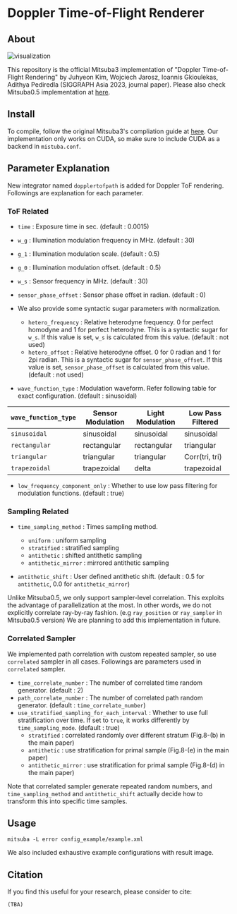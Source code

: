 Doppler Time-of-Flight Renderer
===================================
## About
![visualization](assets/teaser.gif)

This repository is the official Mitsuba3 implementation of "Doppler Time-of-Flight Rendering" by Juhyeon Kim, Wojciech Jarosz, Ioannis Gkioulekas, Adithya Pediredla (SIGGRAPH Asia 2023, journal paper).
Please also check Mitsuba0.5 implementation at [here](https://github.com/juhyeonkim95/MitsubaDopplerToF).

## Install
To compile, follow the original Mitsuba3's compliation guide at [here](https://github.com/mitsuba-renderer/mitsuba3).
Our implementation only works on CUDA, so make sure to include CUDA as a backend in `mistuba.conf`.

## Parameter Explanation
New integrator named `dopplertofpath` is added for Doppler ToF rendering.
Followings are explanation for each parameter.

### ToF Related
* `time` : Exposure time in sec. (default : 0.0015)
* `w_g` : Illumination modulation frequency in MHz. (default : 30)
* `g_1` : Illumination modulation scale. (default : 0.5)
* `g_0` : Illumination modulation offset. (default : 0.5)
* `w_s` : Sensor frequency in MHz. (default : 30)
* `sensor_phase_offset` : Sensor phase offset in radian. (default : 0)
* We also provide some syntactic sugar parameters with normalization.
    * `hetero_frequency` : Relative heterodyne frequency. 0 for perfect homodyne and 1 for perfect heterodyne. This is a syntactic sugar for `w_s`. If this value is set, `w_s` is calculated from this value. (default : not used)
    * `hetero_offset` : Relative heterodyne offset. 0 for 0 radian and 1 for 2pi radian. This is a syntactic sugar for `sensor_phase_offset`. If this value is set, `sensor_phase_offset` is calculated from this value. (default : not used)

* `wave_function_type` : Modulation waveform. Refer following table for exact configuration. (default : sinusoidal)

| `wave_function_type` | Sensor Modulation | Light Modulation | Low Pass Filtered |
|-------------|-------------------|------------------|-------------------|
| `sinusoidal`  | sinusoidal        | sinusoidal       | sinusoidal        |
| `rectangular` | rectangular       | rectangular      | triangular        |
| `triangular`  | triangular        | triangular       | Corr(tri, tri)    |
| `trapezoidal` | trapezoidal       | delta            | trapezoidal       |

* `low_frequency_component_only` : Whether to use low pass filtering for modulation functions. (default : true)


### Sampling Related
* `time_sampling_method` : Times sampling method.
    * `uniform` : uniform sampling
    * `stratified` : stratified sampling
    * `antithetic` : shifted antithetic sampling
    * `antithetic_mirror` : mirrored antithetic sampling

* `antithetic_shift` : User defined antithetic shift. (default : 0.5 for `antithetic`, 0.0 for `antithetic_mirror`)

Unlike Mitsuba0.5, we only support sampler-level correlation.
This exploits the advantage of parallelization at the most.
In other words, we do not explicitly correlate ray-by-ray fashion. (e.g `ray_position` or `ray_sampler` in Mitsuba0.5 version)
We are planning to add this implementation in future.


### Correlated Sampler
We implemented path correlation with custom repeated sampler, so use `correlated` sampler in all cases.
Followings are parameters used in `correlated` sampler.

* `time_correlate_number` : The number of correlated time random generator. (default : 2)
* `path_correlate_number` : The number of correlated path random generator. (default : `time_correlate_number`)
* `use_stratified_sampling_for_each_interval` : Whether to use full stratification over time. If set to `true`, it works differently by `time_sampling_mode`. (default : true)
    * `stratified` : correlated randomly over different stratum (Fig.8-(b) in the main paper)
    * `antithetic` : use stratification for primal sample (Fig.8-(e) in the main paper)
    * `antithetic_mirror` : use stratification for primal sample (Fig.8-(d) in the main paper)

Note that correlated sampler generate repeated random numbers, and `time_sampling_method` and `antithetic_shift` actually decide how to transform this into specific time samples.

## Usage
```
mitsuba -L error config_example/example.xml
```
We also included exhaustive example configurations with result image.

## Citation
If you find this useful for your research, please consider to cite:
```
(TBA)
```
